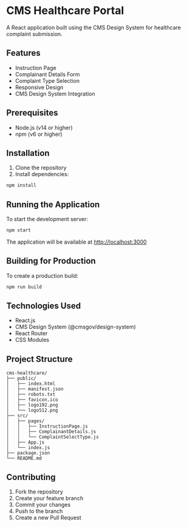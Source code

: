 # CMS Healthcare Portal

A React application built using the CMS Design System for healthcare complaint submission.

## Features

- Instruction Page
- Complainant Details Form
- Complaint Type Selection
- Responsive Design
- CMS Design System Integration

## Prerequisites

- Node.js (v14 or higher)
- npm (v6 or higher)

## Installation

1. Clone the repository
2. Install dependencies:
```bash
npm install
```

## Running the Application

To start the development server:

```bash
npm start
```

The application will be available at [http://localhost:3000](http://localhost:3000)

## Building for Production

To create a production build:

```bash
npm run build
```

## Technologies Used

- React.js
- CMS Design System (@cmsgov/design-system)
- React Router
- CSS Modules

## Project Structure

```
cms-healthcare/
├── public/
│   ├── index.html
│   ├── manifest.json
│   ├── robots.txt
│   ├── favicon.ico
│   ├── logo192.png
│   └── logo512.png
├── src/
│   ├── pages/
│   │   ├── InstructionPage.js
│   │   ├── ComplainantDetails.js
│   │   └── ComplaintSelectType.js
│   ├── App.js
│   └── index.js
├── package.json
└── README.md
```

## Contributing

1. Fork the repository
2. Create your feature branch
3. Commit your changes
4. Push to the branch
5. Create a new Pull Request 